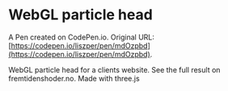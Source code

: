 # WebGL particle head

A Pen created on CodePen.io. Original URL: [https://codepen.io/liszper/pen/mdOzpbd](https://codepen.io/liszper/pen/mdOzpbd).

WebGL particle head for a clients website. 
See the full result on fremtidenshoder.no. 
Made with three.js
